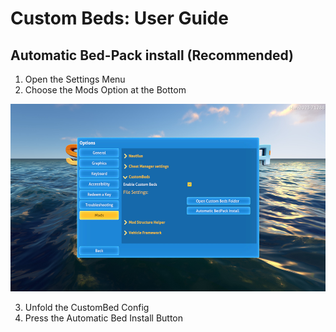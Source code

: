 # Custom Beds: User Guide

## Automatic Bed-Pack install (Recommended)

1. Open the Settings Menu
2. Choose the Mods Option at the Bottom
   
<img src="https://github.com/Alexius25/Subnautica-Mods/blob/25fe648f7f174703d34e14de1309494560ba3f79/docs/images/CustomBedsUser1.png" alt="Step2Image" style="height: 300px;"/>

3. Unfold the CustomBed Config
4. Press the Automatic Bed Install Button
